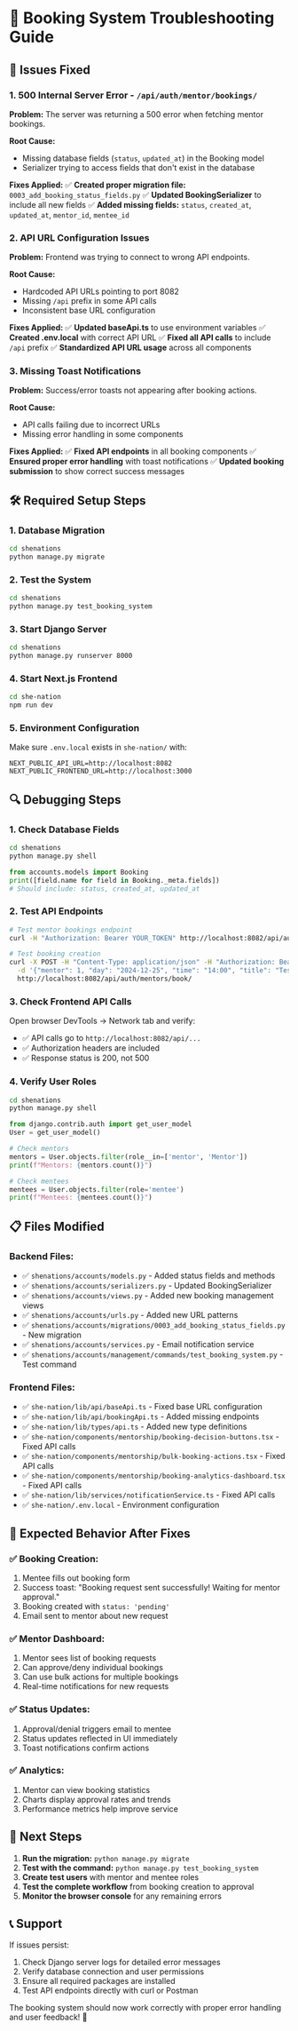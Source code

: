 # 🔧 Booking System Troubleshooting Guide

## 🚨 Issues Fixed

### 1. **500 Internal Server Error** - `/api/auth/mentor/bookings/`

**Problem:** The server was returning a 500 error when fetching mentor bookings.

**Root Cause:** 
- Missing database fields (`status`, `updated_at`) in the Booking model
- Serializer trying to access fields that don't exist in the database

**Fixes Applied:**
✅ **Created proper migration file:** `0003_add_booking_status_fields.py`
✅ **Updated BookingSerializer** to include all new fields
✅ **Added missing fields:** `status`, `created_at`, `updated_at`, `mentor_id`, `mentee_id`

### 2. **API URL Configuration Issues**

**Problem:** Frontend was trying to connect to wrong API endpoints.

**Root Cause:** 
- Hardcoded API URLs pointing to port 8082
- Missing `/api` prefix in some API calls
- Inconsistent base URL configuration

**Fixes Applied:**
✅ **Updated baseApi.ts** to use environment variables
✅ **Created .env.local** with correct API URL
✅ **Fixed all API calls** to include `/api` prefix
✅ **Standardized API URL usage** across all components

### 3. **Missing Toast Notifications**

**Problem:** Success/error toasts not appearing after booking actions.

**Root Cause:** 
- API calls failing due to incorrect URLs
- Missing error handling in some components

**Fixes Applied:**
✅ **Fixed API endpoints** in all booking components
✅ **Ensured proper error handling** with toast notifications
✅ **Updated booking submission** to show correct success messages

## 🛠️ Required Setup Steps

### 1. **Database Migration**
```bash
cd shenations
python manage.py migrate
```

### 2. **Test the System**
```bash
cd shenations
python manage.py test_booking_system
```

### 3. **Start Django Server**
```bash
cd shenations
python manage.py runserver 8000
```

### 4. **Start Next.js Frontend**
```bash
cd she-nation
npm run dev
```

### 5. **Environment Configuration**
Make sure `.env.local` exists in `she-nation/` with:
```
NEXT_PUBLIC_API_URL=http://localhost:8082
NEXT_PUBLIC_FRONTEND_URL=http://localhost:3000
```

## 🔍 Debugging Steps

### 1. **Check Database Fields**
```bash
cd shenations
python manage.py shell
```
```python
from accounts.models import Booking
print([field.name for field in Booking._meta.fields])
# Should include: status, created_at, updated_at
```

### 2. **Test API Endpoints**
```bash
# Test mentor bookings endpoint
curl -H "Authorization: Bearer YOUR_TOKEN" http://localhost:8082/api/auth/mentor/bookings/

# Test booking creation
curl -X POST -H "Content-Type: application/json" -H "Authorization: Bearer YOUR_TOKEN" \
  -d '{"mentor": 1, "day": "2024-12-25", "time": "14:00", "title": "Test Session"}' \
  http://localhost:8082/api/auth/mentors/book/
```

### 3. **Check Frontend API Calls**
Open browser DevTools → Network tab and verify:
- ✅ API calls go to `http://localhost:8082/api/...`
- ✅ Authorization headers are included
- ✅ Response status is 200, not 500

### 4. **Verify User Roles**
```bash
cd shenations
python manage.py shell
```
```python
from django.contrib.auth import get_user_model
User = get_user_model()

# Check mentors
mentors = User.objects.filter(role__in=['mentor', 'Mentor'])
print(f"Mentors: {mentors.count()}")

# Check mentees  
mentees = User.objects.filter(role='mentee')
print(f"Mentees: {mentees.count()}")
```

## 📋 Files Modified

### Backend Files:
- ✅ `shenations/accounts/models.py` - Added status fields and methods
- ✅ `shenations/accounts/serializers.py` - Updated BookingSerializer
- ✅ `shenations/accounts/views.py` - Added new booking management views
- ✅ `shenations/accounts/urls.py` - Added new URL patterns
- ✅ `shenations/accounts/migrations/0003_add_booking_status_fields.py` - New migration
- ✅ `shenations/accounts/services.py` - Email notification service
- ✅ `shenations/accounts/management/commands/test_booking_system.py` - Test command

### Frontend Files:
- ✅ `she-nation/lib/api/baseApi.ts` - Fixed base URL configuration
- ✅ `she-nation/lib/api/bookingApi.ts` - Added missing endpoints
- ✅ `she-nation/lib/types/api.ts` - Added new type definitions
- ✅ `she-nation/components/mentorship/booking-decision-buttons.tsx` - Fixed API calls
- ✅ `she-nation/components/mentorship/bulk-booking-actions.tsx` - Fixed API calls
- ✅ `she-nation/components/mentorship/booking-analytics-dashboard.tsx` - Fixed API calls
- ✅ `she-nation/lib/services/notificationService.ts` - Fixed API calls
- ✅ `she-nation/.env.local` - Environment configuration

## 🎯 Expected Behavior After Fixes

### ✅ **Booking Creation:**
1. Mentee fills out booking form
2. Success toast: "Booking request sent successfully! Waiting for mentor approval."
3. Booking created with `status: 'pending'`
4. Email sent to mentor about new request

### ✅ **Mentor Dashboard:**
1. Mentor sees list of booking requests
2. Can approve/deny individual bookings
3. Can use bulk actions for multiple bookings
4. Real-time notifications for new requests

### ✅ **Status Updates:**
1. Approval/denial triggers email to mentee
2. Status updates reflected in UI immediately
3. Toast notifications confirm actions

### ✅ **Analytics:**
1. Mentor can view booking statistics
2. Charts display approval rates and trends
3. Performance metrics help improve service

## 🚀 Next Steps

1. **Run the migration:** `python manage.py migrate`
2. **Test with the command:** `python manage.py test_booking_system`
3. **Create test users** with mentor and mentee roles
4. **Test the complete workflow** from booking creation to approval
5. **Monitor the browser console** for any remaining errors

## 📞 Support

If issues persist:
1. Check Django server logs for detailed error messages
2. Verify database connection and user permissions
3. Ensure all required packages are installed
4. Test API endpoints directly with curl or Postman

The booking system should now work correctly with proper error handling and user feedback! 🎉
